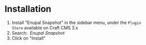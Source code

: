 # Installation

1.  Install "Enupal Snapshot" in the sidebar menu, under the `Plugin Store` available on Craft CMS 3.x
2.  Search:  _Enupal Snapshot_
3.  Click on "Install"